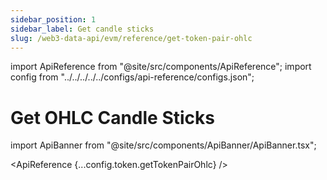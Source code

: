```yaml
---
sidebar_position: 1
sidebar_label: Get candle sticks
slug: /web3-data-api/evm/reference/get-token-pair-ohlc
---
```


import ApiReference from "@site/src/components/ApiReference";
import config from "../../../../../configs/api-reference/configs.json";

# Get OHLC Candle Sticks

import ApiBanner from "@site/src/components/ApiBanner/ApiBanner.tsx";

<ApiBanner />

<ApiReference {...config.token.getTokenPairOhlc} />
